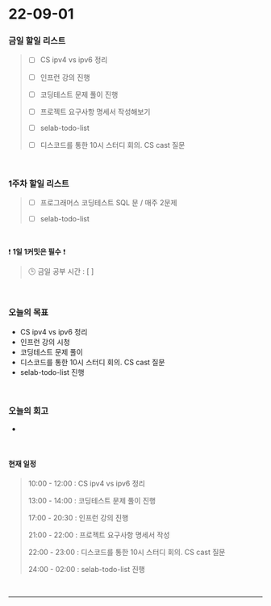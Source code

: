# 22-09-01
 ### 금일 할일 리스트 
> - [ ]  CS ipv4 vs ipv6 정리
>
> - [ ]  인프런 강의 진행
>
> - [ ]  코딩테스트 문제 풀이 진행
>
> - [ ]  프로젝트 요구사항 명세서 작성해보기
>
> - [ ]  selab-todo-list
>
> - [ ]  디스코드를 통한 10시 스터디 회의. CS cast 질문

<br/>

### 1주차 할일 리스트  

> - [ ]  프로그래머스 코딩테스트 SQL 문 / 매주 2문제  
>
> - [ ]  selab-todo-list

<br/>

❗ **1일 1커밋은 필수** ❗
> 🕒 금일 공부 시간 :  [  ]    
  
<br/>

### 오늘의 목표
- CS ipv4 vs ipv6 정리
- 인프런 강의 시청
- 코딩테스트 문제 풀이
- 디스코드를 통한 10시 스터디 회의. CS cast 질문
- selab-todo-list 진행

<br>

### 오늘의 회고
- 

<br>

#### 현재 일정  
> 10:00 - 12:00 : CS ipv4 vs ipv6 정리
>
> 13:00 - 14:00 : 코딩테스트 문제 풀이 진행
>
> 17:00 - 20:30 : 인프런 강의 진행
>
> 21:00 - 22:00 : 프로젝트 요구사항 명세서 작성
>
> 22:00 - 23:00 : 디스코드를 통한 10시 스터디 회의. CS cast 질문
>
> 24:00 - 02:00 : selab-todo-list 진행

<br/>

------------  